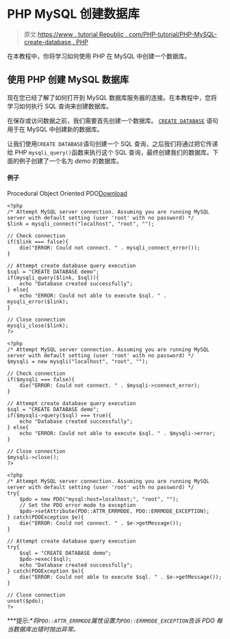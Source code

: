 # PHP MySQL 创建数据库

> 原文:[https://www . tutorial Republic . com/PHP-tutorial/PHP-MySQL-create-database . PHP](https://www.tutorialrepublic.com/php-tutorial/php-mysql-create-database.php)

在本教程中，你将学习如何使用 PHP 在 MySQL 中创建一个数据库。

## 使用 PHP 创建 MySQL 数据库

现在您已经了解了如何打开到 MySQL 数据库服务器的连接。在本教程中，您将学习如何执行 SQL 查询来创建数据库。

在保存或访问数据之前，我们需要首先创建一个数据库。 [`CREATE DATABASE`](../sql-tutorial/sql-create-database-statement.php) 语句用于在 MySQL 中创建新的数据库。

让我们使用`CREATE DATABASE`语句创建一个 SQL 查询，之后我们将通过把它传递给 PHP `mysqli_query()`函数来执行这个 SQL 查询，最终创建我们的数据库。下面的例子创建了一个名为 *demo* 的数据库。

#### 例子

Procedural Object Oriented PDO[Download](../examples/bin/download-source.php?topic=php&file=create-mysql-database "Download Source Code")

```
<?php
/* Attempt MySQL server connection. Assuming you are running MySQL
server with default setting (user 'root' with no password) */
$link = mysqli_connect("localhost", "root", "");

// Check connection
if($link === false){
    die("ERROR: Could not connect. " . mysqli_connect_error());
}

// Attempt create database query execution
$sql = "CREATE DATABASE demo";
if(mysqli_query($link, $sql)){
    echo "Database created successfully";
} else{
    echo "ERROR: Could not able to execute $sql. " . mysqli_error($link);
}

// Close connection
mysqli_close($link);
?>
```

```
<?php
/* Attempt MySQL server connection. Assuming you are running MySQL
server with default setting (user 'root' with no password) */
$mysqli = new mysqli("localhost", "root", "");

// Check connection
if($mysqli === false){
    die("ERROR: Could not connect. " . $mysqli->connect_error);
}

// Attempt create database query execution
$sql = "CREATE DATABASE demo";
if($mysqli->query($sql) === true){
    echo "Database created successfully";
} else{
    echo "ERROR: Could not able to execute $sql. " . $mysqli->error;
}

// Close connection
$mysqli->close();
?>
```

```
<?php
/* Attempt MySQL server connection. Assuming you are running MySQL
server with default setting (user 'root' with no password) */
try{
    $pdo = new PDO("mysql:host=localhost;", "root", "");
    // Set the PDO error mode to exception
    $pdo->setAttribute(PDO::ATTR_ERRMODE, PDO::ERRMODE_EXCEPTION);
} catch(PDOException $e){
    die("ERROR: Could not connect. " . $e->getMessage());
}

// Attempt create database query execution
try{
    $sql = "CREATE DATABASE demo";
    $pdo->exec($sql);
    echo "Database created successfully";
} catch(PDOException $e){
    die("ERROR: Could not able to execute $sql. " . $e->getMessage());
}

// Close connection
unset($pdo);
?>
```

 ***提示:**将`PDO::ATTR_ERRMODE`属性设置为`PDO::ERRMODE_EXCEPTION`告诉 PDO 每当数据库出错时抛出异常。*